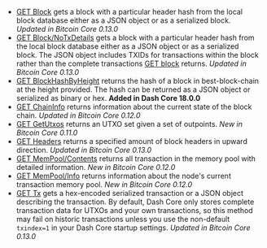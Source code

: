 * [GET Block](/docs/core-api-ref-http-rest-requests#get-block) gets a block with a particular header hash from the local block database either as a JSON object or as a serialized block. _Updated in Bitcoin Core 0.13.0_
* [GET Block/NoTxDetails](/docs/core-api-ref-http-rest-requests#get-blocknotxdetails) gets a block with a particular header hash from the local block database either as a JSON object or as a serialized block.  The JSON object includes TXIDs for transactions within the block rather than the complete transactions [GET block](/docs/core-api-ref-http-rest-requests#get-block) returns. _Updated in Bitcoin Core 0.13.0_
* [GET BlockHashByHeight](/docs/core-api-ref-http-rest-requests#get-blockhashbyheight) returns the hash of a block in best-block-chain at the height provided. The hash can be returned as a JSON object or serialized as binary or hex. **Added in Dash Core 18.0.0**
* [GET ChainInfo](/docs/core-api-ref-http-rest-requests#get-chaininfo) returns information about the current state of the block chain. _Updated in Bitcoin Core 0.12.0_
* [GET GetUtxos](/docs/core-api-ref-http-rest-requests#get-getutxos) returns an UTXO set given a set of outpoints. _New in Bitcoin Core 0.11.0_
* [GET Headers](/docs/core-api-ref-http-rest-requests#get-headers) returns a specified amount of block headers in upward direction. _Updated in Bitcoin Core 0.13.0_
* [GET MemPool/Contents](/docs/core-api-ref-http-rest-requests#get-mempoolcontents) returns all transaction in the memory pool with detailed information. _New in Bitcoin Core 0.12.0_
* [GET MemPool/Info](/docs/core-api-ref-http-rest-requests#get-mempoolinfo) returns information about the node's current transaction memory pool. _New in Bitcoin Core 0.12.0_
* [GET Tx](/docs/core-api-ref-http-rest-requests#get-tx) gets a hex-encoded serialized transaction or a JSON object describing the transaction. By default, Dash Core only stores complete transaction data for UTXOs and your own transactions, so this method may fail on historic transactions unless you use the non-default `txindex=1` in your Dash Core startup settings. _Updated in Bitcoin Core 0.13.0_